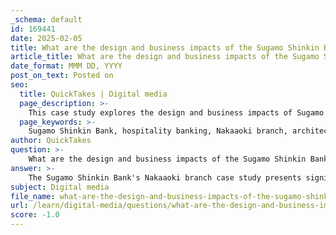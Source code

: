 ```yaml
---
_schema: default
id: 169441
date: 2025-02-05
title: What are the design and business impacts of the Sugamo Shinkin Bank case study in hospitality banking?
article_title: What are the design and business impacts of the Sugamo Shinkin Bank case study in hospitality banking?
date_format: MMM DD, YYYY
post_on_text: Posted on
seo:
  title: QuickTakes | Digital media
  page_description: >-
    This case study explores the design and business impacts of Sugamo Shinkin Bank's Nakaaoki branch, highlighting innovative architectural features, enhanced customer satisfaction, and the creation of a vibrant community space in hospitality banking.
  page_keywords: >-
    Sugamo Shinkin Bank, hospitality banking, Nakaaoki branch, architectural design, customer experience, community space, business performance, brand identity, customer satisfaction, innovative banking environment, aerial garden, urban design
author: QuickTakes
question: >-
    What are the design and business impacts of the Sugamo Shinkin Bank case study in hospitality banking?
answer: >-
    The Sugamo Shinkin Bank's Nakaaoki branch case study presents significant design and business impacts within the realm of hospitality banking. Here are the key aspects:\n\n### Design Impacts\n\n1. **Innovative Architectural Design**: The Nakaaoki branch, designed by Emmanuel Moureaux, embodies a fresh approach to banking architecture. The design integrates vibrant colors and natural elements, creating a visually stimulating environment that enhances the overall customer experience. This approach aligns with the bank's motto, "Turn joy into joy," emphasizing a positive emotional connection with clients.\n\n2. **Aerial Garden Feature**: The incorporation of an aerial garden, which showcases twelve colors representing the bank's identity, not only beautifies the space but also promotes a sense of tranquility and connection to nature. This design element serves as a unique selling point, differentiating the bank from traditional banking environments.\n\n3. **Community Space Creation**: The thoughtful design transforms the bank into a vibrant community space, encouraging social interaction and engagement. This aligns with modern urban design principles that prioritize community well-being and connectivity.\n\n### Business Impacts\n\n1. **Enhanced Customer Satisfaction**: The focus on creating a welcoming and hospitable environment has led to increased customer satisfaction. By prioritizing comfort and aesthetics, the bank fosters a positive atmosphere that encourages clients to spend more time in the branch, potentially leading to increased transactions and customer loyalty.\n\n2. **Increased Business Performance**: Since the redesign, Sugamo Shinkin Bank has reported a significant increase in business. The innovative design not only attracts new customers but also retains existing ones by enhancing their overall banking experience. This demonstrates the direct correlation between thoughtful design and improved business outcomes.\n\n3. **Brand Identity Reinforcement**: The unique design elements, such as the aerial garden and vibrant colors, reinforce the bank's brand identity as a "hospitality bank." This differentiation in the market can lead to a stronger brand presence and recognition, which is crucial in the competitive banking sector.\n\n### Conclusion\n\nThe Sugamo Shinkin Bank's Nakaaoki branch serves as a prime example of how innovative architectural design can redefine the banking experience. By integrating elements that prioritize customer experience and community engagement, the bank not only enhances customer satisfaction but also achieves significant business success. This case study illustrates the potential of hospitality banking to transform traditional banking environments into inviting spaces that foster positive interactions and relationships with clients.
subject: Digital media
file_name: what-are-the-design-and-business-impacts-of-the-sugamo-shinkin-bank-case-study-in-hospitality-banking.md
url: /learn/digital-media/questions/what-are-the-design-and-business-impacts-of-the-sugamo-shinkin-bank-case-study-in-hospitality-banking
score: -1.0
---
```


&nbsp;